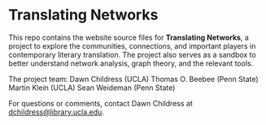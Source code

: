
# Translating Networks

This repo contains the website source files for **Translating Networks**, a project to explore the communities, connections, and important players in contemporary literary translation. The project also serves as a sandbox to better understand network analysis, graph theory, and the relevant tools.

The project team:
Dawn Childress (UCLA)
Thomas O. Beebee (Penn State)
Martin Klein (UCLA)
Sean Weideman (Penn State)

For questions or comments, contact Dawn Childress at dchildress@library.ucla.edu.